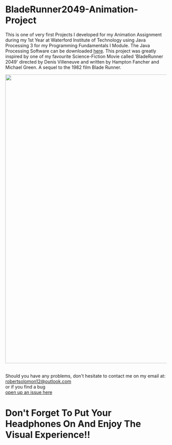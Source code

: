 # BladeRunner2049-Animation-Project
This is one of very first Projects I developed for my Animation Assignment during my 1st Year at Waterford Institute of Technology using Java Processing 3 for my Programming Fundamentals I Module. The Java Processing Software can be downloaded [here](https://processing.org/download/). This project was greatly inspired by one of my favourite Science-Fiction Movie called 'BladeRunner 2049' directed by Denis Villeneuve and written by Hampton Fancher and Michael Green. A sequel to the 1982 film Blade Runner.

<img src="https://github.com/robert-solomon12/BladeRunner2049-Animation-Project/assets/35696882/7cf5779c-786f-4e70-88e0-e34e5c68119b" width="900">






<br> Should you have any problems, don't hesitate to contact me on my email at:</br> [robertsolomon12@outlook.com](mailto:robertsolomon12@outlook.com)
<br>or if you find a bug </br>[open up an issue here](https://github.com/robert-solomon12/BladeRunner2049-Animation-Project/issues)

# Don't Forget To Put Your Headphones On And Enjoy The Visual Experience!!

